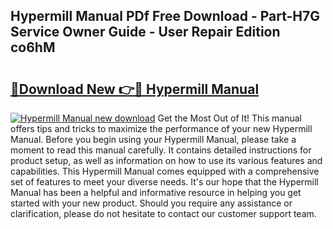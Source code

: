 ## Hypermill Manual PDf Free Download - Part-H7G Service Owner Guide - User Repair Edition co6hM

# <h2><a href="http://cf24523.oget.top/?id=Hypermill+Manual">🔗Download New 👉🔴 Hypermill Manual</a></h2>

[![Hypermill Manual new download](https://i.imgur.com/5g1atiW.png)](http://cf24523.oget.top/?id=Hypermill+Manual)
Get the Most Out of It! This manual offers tips and tricks to maximize the performance of your new Hypermill Manual. Before you begin using your Hypermill Manual, please take a moment to read this manual carefully. It contains detailed instructions for product setup, as well as information on how to use its various features and capabilities. This Hypermill Manual comes equipped with a comprehensive set of features to meet your diverse needs. It's our hope that the Hypermill Manual has been a helpful and informative resource in helping you get started with your new product. Should you require any assistance or clarification, please do not hesitate to contact our customer support team.
